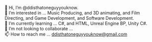 👋 Hi, I’m @ddisthatoneguyyouknow.      
👀 I’m interested in ... Music Producing, and 3D animating, and Film Directing, and Game Development, and Software Development.	
🌱 I’m currently learning ... C#, and HTML, Unreal Engine BP, Unity C#.         
💞️ I’m not looking to collaborate ...          
📫 How to reach me ... ddisthatoneguyyouknow@gmail.com          
